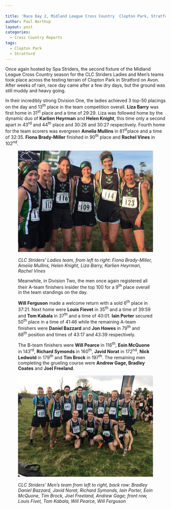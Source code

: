 ```yaml
---

title: 'Race Day 2, Midland League Cross Country  Clopton Park, Stratford November 9 2019'
author: Paul Northup
layout: post
categories:
  - Cross Country Reports
tags:
  - Clopton Park
  - Stratford
---
```


Once again hosted by Spa Striders, the second fixture of the Midland League Cross Country season for the CLC Striders Ladies and Men’s teams took place across the testing terrain of Clopton Park in Stratford on Avon. After weeks of rain, race day came after a few dry days, but the ground was still muddy and heavy going.

In their incredibly strong Division One, the ladies achieved 3 top-50 placings on the day and 13<sup>th</sup> place in the team competition overall. **Liza Barry** was first home in 31<sup>st</sup> place and a time of 29:29. Liza was followed home by the dynamic duo of **Karlien Heyrman** and **Helen Knight**, this time only a second apart in 43<sup>rd</sup> and 44<sup>th</sup> place and 30:26 and 30:27 respectively. Fourth home for the team scorers was evergreen **Amelia Mullins** in 81<sup>st</sup>place and a time of 32:35. **Fiona Brady-Miller** finished in 90<sup>th</sup> place and **Rachel Vines** in 102<sup>nd</sup>.<figure class="wp-block-image is-resized">

<img src="/Images/2019/12/Ladies-Clopton-7.12.19-1024x768.jpg" alt="_CLC Striders’ Ladies team, from left to right: Fiona Brady-Miller, Ameiia Mullins, Helen Knight, Liza Barry, Karlien Heyrman, Rachel Vines_"/> 

_CLC Striders’ Ladies team, from left to right: Fiona Brady-Miller, Ameiia Mullins, Helen Knight, Liza Barry, Karlien Heyrman, Rachel Vines_

Meanwhile, in Division Two, the men once again registered all their A-team finishers insider the top 100 for a 9<sup>th</sup>&nbsp;place overall in the team standings on the day.

**Will Ferguson** made a welcome return with a sold 6<sup>th</sup> place in 37:21. Next home were **Louis Fievet** in 35<sup>th</sup> and a time of 39:59 and **Tom Kabala** in 37<sup>th</sup> and a time of 40:01. **Iain Porter** secured 50<sup>th</sup> place in a time of 41:46 while the remaining A-team finishers were **Daniel Bazzard** and **Jon Howes** in 79<sup>th</sup> and 88<sup>th</sup> position and times of 43:17 and 43:39 respectively. 

The B-team finishers were **Will Pearce** in 116<sup>th</sup>, **Eoin McQuone** in 143<sup>rd</sup>, **Richard Symonds** in 160<sup>th</sup>, **Javid Norat** in 172<sup>nd</sup>, **Nick Ledwold** in 179<sup>th</sup> and **Tim Brock** in 197<sup>th</sup>. The remaining men completing the grueling course were **Andrew Gage, Bradley Coates** and **Joel Freeland**.

<img src="/Images/2019/12/Men-Clopton-7.12.19-1024x768.jpg" alt="_CLC Striders’ Men’s team from left to right, back row: Bradley Daniel Bazzard, Javid Norat, Richard Symonds, Iain Porter, Eoin McQuone, Tim Brock, Joel Freeland, Andrew Gage; front row, Louis Fivet, Tom Kabala, Will Pearce, Will Ferguson_"/>

_CLC Striders’ Men’s team from left to right, back row: Bradley Daniel Bazzard, Javid Norat, Richard Symonds, Iain Porter, Eoin McQuone, Tim Brock, Joel Freeland, Andrew Gage; front row, Louis Fivet, Tom Kabala, Will Pearce, Will Ferguson_
